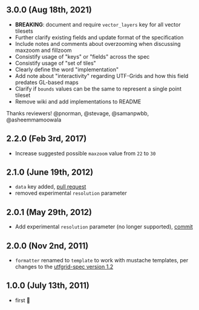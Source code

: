 ## 3.0.0 (Aug 18th, 2021)

- **BREAKING**: document and require `vector_layers` key for all vector tilesets
- Further clarify existing fields and update format of the specification
- Include notes and comments about overzooming when discussing maxzoom and fillzoom
- Consistify usage of "keys" or "fields" across the spec
- Consistify usage of "set of tiles"
- Clearly define the word "implementation"
- Add note about "interactivity" regarding UTF-Grids and how this field predates GL-based maps
- Clarify if `bounds` values can be the same to represent a single point tileset
- Remove wiki and add implementations to README

Thanks reviewers! @pnorman, @stevage, @samanpwbb, @asheemmamoowala

## 2.2.0 (Feb 3rd, 2017)

- Increase suggested possible `maxzoom` value from `22` to `30`

## 2.1.0 (June 19th, 2012)

- `data` key added, [pull request](https://github.com/mapbox/tilejson-spec/commit/f576ee2491f888a14d1acb68a0704d160bf4747b)
- removed experimental `resolution` parameter

## 2.0.1 (May 29th, 2012)

- Add experimental `resolution` parameter (no longer supported), [commit](https://github.com/mapbox/tilejson-spec/commit/f576ee2491f888a14d1acb68a0704d160bf4747b)

## 2.0.0 (Nov 2nd, 2011)

- `formatter` renamed to `template` to work with mustache templates, per changes to the [utfgrid-spec version 1.2](https://github.com/mapbox/utfgrid-spec/blob/master/CHANGELOG.md#12)

## 1.0.0 (July 13th, 2011)

- first 🎉
